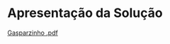 # Apresentação da Solução
[Gasparzinho .pdf](https://github.com/ICEI-PUC-Minas-PMV-ADS/pmv-ads-2022-1-e1-proj-web-t7-grupo_4_gasparzinho/files/8988232/Gasparzinho.pdf)
